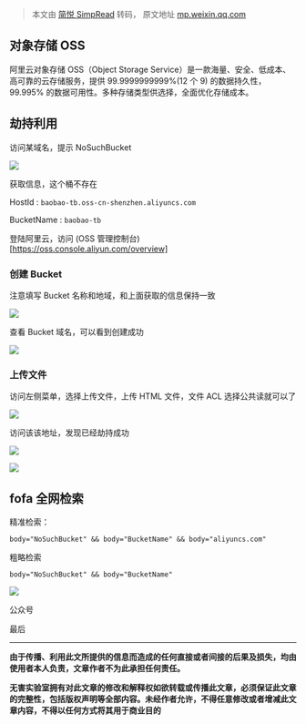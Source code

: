 > 本文由 [简悦 SimpRead](http://ksria.com/simpread/) 转码， 原文地址 [mp.weixin.qq.com](https://mp.weixin.qq.com/s/hqlHl7G11UKokGKzXWJ4Fw)

对象存储 OSS
--------

阿里云对象存储 OSS（Object Storage Service）是一款海量、安全、低成本、高可靠的云存储服务，提供 99.9999999999%(12 个 9) 的数据持久性，99.995% 的数据可用性。多种存储类型供选择，全面优化存储成本。

劫持利用
----

访问某域名，提示 NoSuchBucket

![](https://mmbiz.qpic.cn/mmbiz_png/ewSxvszRhM4Eb85pWpqLQpTtUO00ZqcHHd1Sm0iaCXsCvPibG4Nh9SGEydVX4gkdw3CgZKZHmd53HyiaicUldRQgTg/640?wx_fmt=png)

获取信息，这个桶不存在

HostId : `baobao-tb.oss-cn-shenzhen.aliyuncs.com`

BucketName : `baobao-tb`

登陆阿里云，访问 (OSS 管理控制台)[https://oss.console.aliyun.com/overview]

### 创建 Bucket

注意填写 Bucket 名称和地域，和上面获取的信息保持一致

![](https://mmbiz.qpic.cn/mmbiz_png/ewSxvszRhM4Eb85pWpqLQpTtUO00ZqcHvpib7cGwDRjicTTIzaibqefpDEkTz7N655xsJ0w4sDKX0MGYSlpcqOcvw/640?wx_fmt=png)

查看 Bucket 域名，可以看到创建成功

![](https://mmbiz.qpic.cn/mmbiz_png/ewSxvszRhM4Eb85pWpqLQpTtUO00ZqcH7N8xOvEH0UbiaZyRwGAdl2VASVwcl7vsdDzeF7x2IngSFE2xJ4QnNAQ/640?wx_fmt=png)

### 上传文件

访问左侧菜单，选择上传文件，上传 HTML 文件，文件 ACL 选择公共读就可以了

![](https://mmbiz.qpic.cn/mmbiz_png/ewSxvszRhM4Eb85pWpqLQpTtUO00ZqcH0Bnic0kN3XVQQic2wbuqUKJb8N6m39FAODyicgvg7GeFEy1Z5ShNhKuow/640?wx_fmt=png)

访问该该地址，发现已经劫持成功

![](https://mmbiz.qpic.cn/mmbiz_png/ewSxvszRhM4Eb85pWpqLQpTtUO00ZqcHW7O8X12uTUBP9XyomrUyNdBcg0XElUicquBjibexHEDOuPcfUq9QjiciaA/640?wx_fmt=png)

![](https://mmbiz.qpic.cn/mmbiz_png/ewSxvszRhM4Eb85pWpqLQpTtUO00ZqcH8PP3W3Fej5PDwnlEThteiaq9NuAdT9SoBhGPMWibzhumDfpEPl4SYppQ/640?wx_fmt=png)

fofa 全网检索
---------

精准检索：

```
body="NoSuchBucket" && body="BucketName" && body="aliyuncs.com"
```

粗略检索

```
body="NoSuchBucket" && body="BucketName"
```

![](https://mmbiz.qpic.cn/mmbiz_png/ewSxvszRhM4Eb85pWpqLQpTtUO00ZqcHP06En8xFKqPxY6ve5qcKE2iaEVOsvDbiariaV7iaR5A3emzAAUAtdCEvuQ/640?wx_fmt=png)

公众号

最后  

-----

**由于传播、利用此文所提供的信息而造成的任何直接或者间接的后果及损失，均由使用者本人负责，文章作者不为此承担任何责任。**

**无害实验室拥有对此文章的修改和解释权如欲转载或传播此文章，必须保证此文章的完整性，包括版权声明等全部内容。未经作者允许，不得任意修改或者增减此文章内容，不得以任何方式将其用于商业目的**